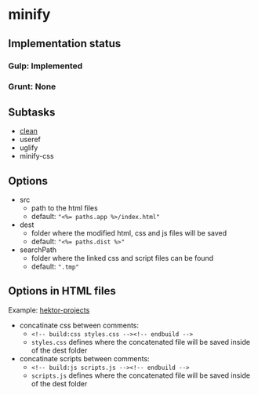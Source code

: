 # minify

## Implementation status

### Gulp: Implemented
### Grunt: None

## Subtasks

  * [clean](clean.md)
  * useref
  * uglify
  * minify-css

## Options

  * src
    * path to the html files
    * default: ``"<%= paths.app %>/index.html"``
  * dest
    * folder where the modified html, css and js files will be saved
    * default: ``"<%= paths.dist %>"``
  * searchPath
    * folder where the linked css and script files can be found
    * default: ``".tmp"``

## Options in HTML files

Example: [hektor-projects](/infinumjs/hektor-projects/blob/master/backbone.marionette-es6-gulp/index.html)

  * concatinate css between comments:
    * ``<!-- build:css styles.css --><!-- endbuild -->``
    * ``styles.css`` defines where the concatenated file will be saved inside of the dest folder
  * concatinate scripts between comments:
    * ``<!-- build:js scripts.js --><!-- endbuild -->``
    * ``scripts.js`` defines where the concatenated file will be saved inside of the dest folder
